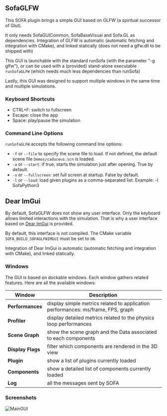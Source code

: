 ## SofaGLFW
This SOFA plugin brings a simple GUI based on GLFW (a spiritual successor of Glut).

It only needs SofaGUICommon, SofaBaseVisual and Sofa.GL as dependencies.
Integration of GLFW is automatic (automatic fetching and integration with CMake), and linked statically (does not need a glfw.dll to be shipped with)

This GUI is launchable with the standard runSofa (with the parameter "-g glfw"), or can be used with a (provided) stand-alone executable `runSofaGLFW` (which needs much less dependencies than runSofa)

Lastly, this GUI was designed to support multiple windows in the same time and multiple simulations. 

### Keyboard Shortcuts

* CTRL+F: switch to fullscreen
* Escape: close the app
* Space: play/pause the simulation

### Command Line Options

`runSofaGLFW` accepts the following command line options:
* `-f` or `--file` to specify the scene file to load. If not defined, the default scene file `Demos/caduceus.scn` is loaded.
* `-a` or `--start`: if true, starts the simulation just after opening. True by default.
* `-s` or `--fullscreen`: set full screen at startup. False by default.
* `-l` or `--load`: load given plugins as a comma-separated list. Example: -l SofaPython3

## Dear ImGui

By default, SofaGLFW does not show any user interface.
Only the keyboard allows limited interactions with the simulation.
That is why a user interface based on [Dear ImGui](https://github.com/ocornut/imgui) is provided.

By default, this interface is not compiled.
The CMake variable `SOFA_BUILD_SOFAGLFWIMGUI` must be set to `ON`.

Integration of Dear ImGui is automatic (automatic fetching and integration with CMake), and linked statically.

### Windows

The GUI is based on dockable windows.
Each window gathers related features.
Here are all the available windows:

| Window            | Description                                                                      |
|-------------------|----------------------------------------------------------------------------------|
| __Performances__  | display simple metrics related to application performances: ms/frame, FPS, graph |
| __Profiler__      | display detailed metrics related to the physics loop performances                |
| __Scene Graph__   | show the scene graph and the Data associated to each components                  |
| __Display Flags__ | filter which components are rendered in the 3D view                              |
| __Plugin__        | show a list of plugins currently loaded                                          |
| __Components__    | show a detailed list of components currently loaded                              |
| __Log__           | all the messages sent by SOFA                                                    |

### Screenshots

![MainGUI](doc/screenshot.png)
